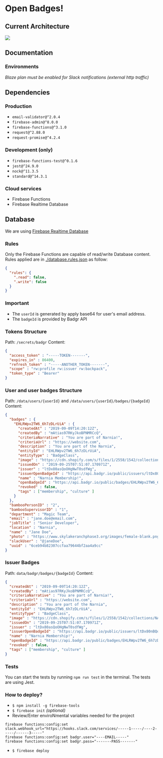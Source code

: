 # Open Badges!

## Current Architecture

![](https://user-images.githubusercontent.com/5110813/82293346-b5199a00-99ac-11ea-907c-e92833159dfe.png)

## Documentation

### Environments

_Blaze plan must be enabled for Slack notifications (external http traffic)_

## Dependencies

### Production

- `email-validator@^2.0.4`
- `firebase-admin@^8.0.0`
- `firebase-functions@^3.1.0`
- `request@^2.88.0`
- `request-promise@^4.2.4`

### Development (only)

- `firebase-functions-test@^0.1.6`
- `jest@^24.9.0`
- `nock@^11.3.5`
- `standard@^14.3.1`

### Cloud services

- Firebase Functions
- Firebase Realtime Database

## Database

We are using [Firebase Realtime Database](https://firebase.google.com/products/realtime-database/)

### Rules

Only the Firebase Functions are capable of read/write Database content. Rules applied are in [./database.rules.json](/database.rules.json) as follow:

```json
{
  "rules": {
    ".read": false,
    ".write": false
  }
}
```

### Important

- The `userId` is generated by apply base64 for user's email address.
- The `badgeId` is provided by Badgr API

### Tokens Structure

Path: `/secrets/badgr`
Content:

```json
{
  "access_token" : "-----TOKEN-------",
  "expires_in" : 86400,
  "refresh_token" : "-----ANOTHER_TOKEN-------",
  "scope" : "rw:profile rw:issuer rw:backpack",
  "token_type" : "Bearer"
}
```

### User and user badges Structure

Path: `/data/users/{userId}` and `/data/users/{userId}/badges/{badgeId}`
Content:

```json
{
  "badges" : {
    "EHLRWpv2TW6_6h7zDLrUiA" : {
      "createdAt" : "2019-09-09T14:20:12Z",
      "createdBy" : "mAtias97RKyJkoBPNMRCcQ",
      "criteriaNarrative" : "You are part of Narnia!",
      "criteriaUrl" : "https://website.com",
      "description" : "You are part of the Narnia",
      "entityId" : "EHLRWpv2TW6_6h7zDLrUiA",
      "entityType" : "BadgeClass",
      "image" : "https://cdn.shopify.com/s/files/1/2558/1542/collections/NARNIA_1200x1200.png",
      "issuedOn" : "2019-09-25T07:51:07.170971Z",
      "issuer" : "ltDx80asQoOHgNwT0sdfWg",
      "issuerOpenBadgeId" : "https://api.badgr.io/public/issuers/ltDx80nBQoOHgNwT0FLfWg",
      "name" : "Narnia Membership!",
      "openBadgeId" : "https://api.badgr.io/public/badges/EHLRWpv2TW6_6h7zDLrUiA",
      "revoked" : false,
      "tags" : ["membership", "culture" ]
    }
  },
  "bambooPersonID" : "2",
  "bambooSupervisorID" : "1",
  "department" : "Magic Team",
  "email" : "jane.doe@email.com",
  "jobTitle" : "Senior Developer",
  "location" : "Narnia",
  "name" : "Jane Doe",
  "photo" : "https://www.skylakeranchphase3.org/images/female-blank.png",
  "slackUser" : "@janeDoe",
  "uuid" : "6ceb94b82307ccfaa79644bf2aa4a9cc"
}
```

### Issuer Badges

Path: `data/badgr/badges/{badgeId}`
Content:

```json
{
  "createdAt" : "2019-09-09T14:20:12Z",
  "createdBy" : "mAtias97RKyJkoBPNMRCcQ",
  "criteriaNarrative" : "You are part of Narnia!",
  "criteriaUrl" : "https://website.com",
  "description" : "You are part of the Narnia",
  "entityId" : "EHLRWpv2TW6_6h7zDLrUiA",
  "entityType" : "BadgeClass",
  "image" : "https://cdn.shopify.com/s/files/1/2558/1542/collections/NARNIA_1200x1200.png",
  "issuedOn" : "2019-09-25T07:51:07.170971Z",
  "issuer" : "ltDx80asQoOHgNwT0sdfWg",
  "issuerOpenBadgeId" : "https://api.badgr.io/public/issuers/ltDx80nBQoOHgNwT0FLfWg",
  "name" : "Narnia Membership!",
  "openBadgeId" : "https://api.badgr.io/public/badges/EHLRWpv2TW6_6h7zDLrUiA",
  "revoked" : false,
  "tags" : ["membership", "culture" ]
}
```

### Tests

You can start the tests by running `npm run test` in the terminal. The tests are using Jest.

### How to deploy?

- `$ npm install -g firebase-tools`
- `$ firebase init` _(optional)_
- Review/Enter enviroNmental variables needed for the project

```text
firebase functions:config:set slack.webhook_url="https://hooks.slack.com/services/-----1-----/----2-----/------3-----"
firebase functions:config:set badgr.user="----EMAIL-----"
firebase functions:config:set badgr.pass="-------PASS-------"
```

- `$ firebase deploy`
